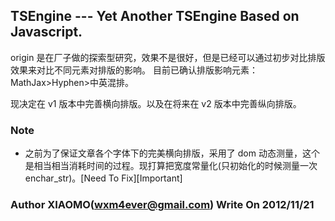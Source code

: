 TSEngine --- Yet Another TSEngine Based on Javascript.
---------------------------

origin 是在厂子做的探索型研究，效果不是很好，但是已经可以通过初步对比排版效果来对比不同元素对排版的影响。
目前已确认排版影响元素： MathJax&gt;Hyphen&gt;中英混排。

现决定在 v1 版本中完善横向排版。以及在将来在 v2 版本中完善纵向排版。


### Note

+ 之前为了保证文章各个字体下的完美横向排版，采用了 dom 动态测量，这个是相当相当消耗时间的过程。现打算把宽度常量化(只初始化的时候测量一次 enchar\_str)。\[Need To Fix\]\[Important\]

### Author XIAOMO(wxm4ever@gmail.com) Write On 2012/11/21
